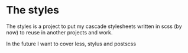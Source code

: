 # The styles

The styles is a project to put my cascade stylesheets written in scss (by now) to reuse in another projects and work.

In the future I want to cover less, stylus and postscss

